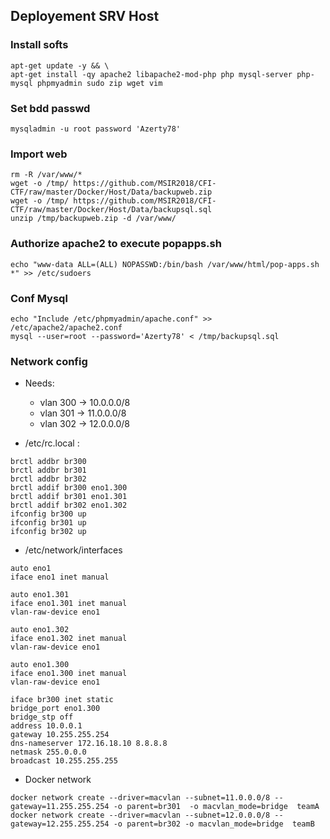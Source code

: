 ## Deployement SRV Host

### Install softs
```
apt-get update -y && \
apt-get install -qy apache2 libapache2-mod-php php mysql-server php-mysql phpmyadmin sudo zip wget vim
```

### Set bdd passwd
```
mysqladmin -u root password 'Azerty78'
```

### Import web
```
rm -R /var/www/*
wget -o /tmp/ https://github.com/MSIR2018/CFI-CTF/raw/master/Docker/Host/Data/backupweb.zip
wget -o /tmp/ https://github.com/MSIR2018/CFI-CTF/raw/master/Docker/Host/Data/backupsql.sql
unzip /tmp/backupweb.zip -d /var/www/
```

### Authorize apache2 to execute popapps.sh
```
echo "www-data ALL=(ALL) NOPASSWD:/bin/bash /var/www/html/pop-apps.sh *" >> /etc/sudoers
```

### Conf Mysql
```
echo "Include /etc/phpmyadmin/apache.conf" >> /etc/apache2/apache2.conf
mysql --user=root --password='Azerty78' < /tmp/backupsql.sql
```

### Network config
- Needs:
  - vlan 300 -> 10.0.0.0/8
  - vlan 301 -> 11.0.0.0/8
  - vlan 302 -> 12.0.0.0/8
  
- /etc/rc.local :
```
brctl addbr br300
brctl addbr br301
brctl addbr br302
brctl addif br300 eno1.300
brctl addif br301 eno1.301
brctl addif br302 eno1.302
ifconfig br300 up
ifconfig br301 up
ifconfig br302 up
```

- /etc/network/interfaces
```
auto eno1
iface eno1 inet manual

auto eno1.301
iface eno1.301 inet manual
vlan-raw-device eno1

auto eno1.302
iface eno1.302 inet manual
vlan-raw-device eno1

auto eno1.300
iface eno1.300 inet manual
vlan-raw-device eno1

iface br300 inet static
bridge_port eno1.300
bridge_stp off
address 10.0.0.1
gateway 10.255.255.254
dns-nameserver 172.16.18.10 8.8.8.8
netmask 255.0.0.0
broadcast 10.255.255.255
```

- Docker network
```
docker network create --driver=macvlan --subnet=11.0.0.0/8 --gateway=11.255.255.254 -o parent=br301  -o macvlan_mode=bridge  teamA
docker network create --driver=macvlan --subnet=12.0.0.0/8 --gateway=12.255.255.254 -o parent=br302 -o macvlan_mode=bridge  teamB
```
